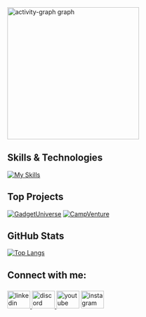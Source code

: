 

<div align="left">
  <img src="https://github-readme-activity-graph.vercel.app/graph?username=aimxnaim&radius=16&theme=react&area=true&order=5" height="300" alt="activity-graph graph"  />
</div>

## Skills & Technologies

[![My Skills](https://skillicons.dev/icons?i=angular,react,docker,mongodb,nodejs,express,github,bootstrap&perline=8)](https://skillicons.dev)

## Top Projects

[![GadgetUniverse](https://github-readme-stats.vercel.app/api/pin/?username=aimxnaim&repo=GadgetUniverse&theme=dark)](https://github.com/aimxnaim/GadgetUniverse)
[![CampVenture](https://github-readme-stats.vercel.app/api/pin/?username=aimxnaim&repo=CampVenture&theme=dark)](https://github.com/aimxnaim/CampVenture)

## GitHub Stats
 
[![Top Langs](https://github-readme-stats.vercel.app/api/top-langs/?username=aimxnaim&layout=compact&theme=dark)](https://github.com/anuraghazra/github-readme-stats)

###

<h2 align="left">Connect with me:</h2>

###

<div align="left">
  <a href="https://www.linkedin.com/in/aimannaimfaizul/" target="_blank">
    <img src="https://raw.githubusercontent.com/maurodesouza/profile-readme-generator/master/src/assets/icons/social/linkedin/default.svg" width="52" height="40" alt="linkedin logo"  />
  </a>
  <a href="http://discordapp.com/users/753300998738673736" target="_blank">
    <img src="https://raw.githubusercontent.com/maurodesouza/profile-readme-generator/master/src/assets/icons/social/discord/default.svg" width="52" height="40" alt="discord logo"  />
  </a>
  <img src="https://raw.githubusercontent.com/maurodesouza/profile-readme-generator/master/src/assets/icons/social/youtube/default.svg" width="52" height="40" alt="youtube logo"  />
  <a href="https://www.instagram.com/aimxnaim/" target="_blank">
    <img src="https://raw.githubusercontent.com/maurodesouza/profile-readme-generator/master/src/assets/icons/social/instagram/default.svg" width="52" height="40" alt="instagram logo"  />
  </a>
</div>


